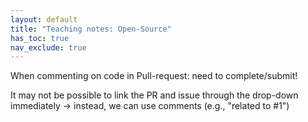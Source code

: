 ```yaml
---
layout: default
title: "Teaching notes: Open-Source"
has_toc: true
nav_exclude: true
--- 
```


When commenting on code in Pull-request: need to complete/submit!

It may not be possible to link the PR and issue through the drop-down immediately
-> instead, we can use comments (e.g., "related to #1")